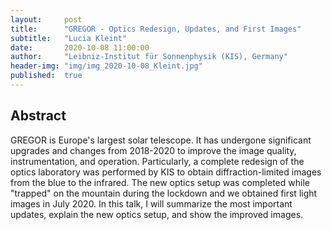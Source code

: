 ```yaml
---
layout:     post
title:      "GREGOR - Optics Redesign, Updates, and First Images"
subtitle:   "Lucia Kleint"
date:       2020-10-08 11:00:00
author:     "Leibniz-Institut für Sonnenphysik (KIS), Germany"
header-img: "img/img_2020-10-08_Kleint.jpg"
published:  true
---
```


## Abstract
GREGOR is Europe's largest solar telescope. It has undergone significant upgrades and changes from 2018-2020 to improve the image quality, instrumentation, and operation. Particularly, a complete redesign of the optics laboratory was performed by KIS to obtain diffraction-limited images from the blue to the infrared. The new optics setup was completed while "trapped" on the mountain during the lockdown and we obtained first light images in July 2020. In this talk, I will summarize the most important updates, explain the new optics setup, and show the improved images.
